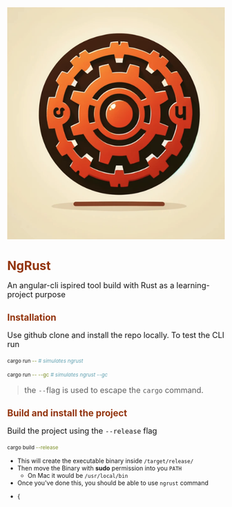 ![image.png](./asset/image.png)

# NgRust

An angular-cli ispired tool build with Rust as a learning-project purpose

## Installation

Use github clone and install the repo locally.
To test the CLI run

```bash
cargo run -- # simulates ngrust
```

```bash
cargo run -- --gc # simulates ngrust --gc
```

> the `--`flag is used to escape the `cargo` command.

## Build and install the project

Build the project using the `--release` flag

```bash
cargo build --release
```

- This will create the executable binary inside `/target/release/`
- Then move the Binary with **sudo** permission into you `PATH`
    - On Mac it would be `/usr/local/bin`
- Once you've done this, you should be able to use `ngrust` command

* {
<style>
  *{
font-family:Inter, sans-serif;
}
h1, h2{ 
color:#93350d; 
}
p{font-size:18px;}
</style>
